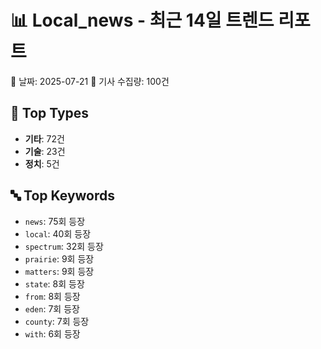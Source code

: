# 📊 Local_news - 최근 14일 트렌드 리포트

📅 날짜: 2025-07-21
📰 기사 수집량: 100건

## 🔢 Top Types

- **기타**: 72건
- **기술**: 23건
- **정치**: 5건

## 🔤 Top Keywords

- `news`: 75회 등장
- `local`: 40회 등장
- `spectrum`: 32회 등장
- `prairie`: 9회 등장
- `matters`: 9회 등장
- `state`: 8회 등장
- `from`: 8회 등장
- `eden`: 7회 등장
- `county`: 7회 등장
- `with`: 6회 등장
